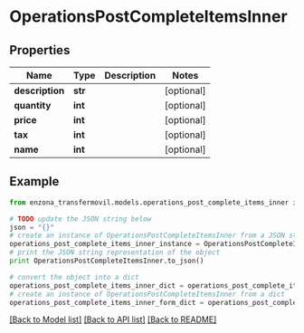 # OperationsPostCompleteItemsInner


## Properties
Name | Type | Description | Notes
------------ | ------------- | ------------- | -------------
**description** | **str** |  | [optional] 
**quantity** | **int** |  | [optional] 
**price** | **int** |  | [optional] 
**tax** | **int** |  | [optional] 
**name** | **int** |  | [optional] 

## Example

```python
from enzona_transfermovil.models.operations_post_complete_items_inner import OperationsPostCompleteItemsInner

# TODO update the JSON string below
json = "{}"
# create an instance of OperationsPostCompleteItemsInner from a JSON string
operations_post_complete_items_inner_instance = OperationsPostCompleteItemsInner.from_json(json)
# print the JSON string representation of the object
print OperationsPostCompleteItemsInner.to_json()

# convert the object into a dict
operations_post_complete_items_inner_dict = operations_post_complete_items_inner_instance.to_dict()
# create an instance of OperationsPostCompleteItemsInner from a dict
operations_post_complete_items_inner_form_dict = operations_post_complete_items_inner.from_dict(operations_post_complete_items_inner_dict)
```
[[Back to Model list]](../README.md#documentation-for-models) [[Back to API list]](../README.md#documentation-for-api-endpoints) [[Back to README]](../README.md)


